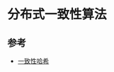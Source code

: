 # 分布式一致性算法

## 参考

* [一致性哈希](https://coderxing.gitbooks.io/architecture-evolution/di-san-pian-ff1a-bu-luo/631-yi-zhi-xing-ha-xi.html)
